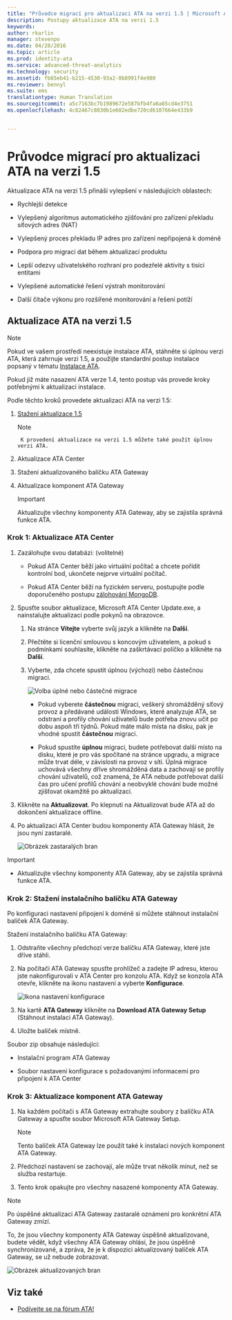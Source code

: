 ```yaml
---
title: "Průvodce migrací pro aktualizaci ATA na verzi 1.5 | Microsoft ATA"
description: Postupy aktualizace ATA na verzi 1.5
keywords: 
author: rkarlin
manager: stevenpo
ms.date: 04/28/2016
ms.topic: article
ms.prod: identity-ata
ms.service: advanced-threat-analytics
ms.technology: security
ms.assetid: fb65eb41-b215-4530-93a2-0b8991f4e980
ms.reviewer: bennyl
ms.suite: ems
translationtype: Human Translation
ms.sourcegitcommit: a5c7163bc7b1989672e587bfb4fa6a65cd4e3751
ms.openlocfilehash: 4c82467c8830b1e602edbe720cd6107664e433b9


---
```


# Průvodce migrací pro aktualizaci ATA na verzi 1.5
Aktualizace ATA na verzi 1.5 přináší vylepšení v následujících oblastech:

-   Rychlejší detekce

-   Vylepšený algoritmus automatického zjišťování pro zařízení překladu síťových adres (NAT)

-   Vylepšený proces překladu IP adres pro zařízení nepřipojená k doméně

-   Podpora pro migraci dat během aktualizací produktu

-   Lepší odezvy uživatelského rozhraní pro podezřelé aktivity s tisíci entitami

-   Vylepšené automatické řešení výstrah monitorování

-   Další čítače výkonu pro rozšířené monitorování a řešení potíží

## Aktualizace ATA na verzi 1.5
> [!NOTE]
> Pokud ve vašem prostředí neexistuje instalace ATA, stáhněte si úplnou verzi ATA, která zahrnuje verzi 1.5, a použijte standardní postup instalace popsaný v tématu [Instalace ATA](/advanced-threat-analytics/deploy-use/install-ata).

Pokud již máte nasazení ATA verze 1.4, tento postup vás provede kroky potřebnými k aktualizaci instalace.

Podle těchto kroků provedete aktualizaci ATA na verzi 1.5:

1.  [Stažení aktualizace 1.5](http://aka.ms/ata1_5update)
      > [!NOTE]
         K provedení aktualizace na verzi 1.5 můžete také použít úplnou verzi ATA.


2.  Aktualizace ATA Center

3.  Stažení aktualizovaného balíčku ATA Gateway

4.  Aktualizace komponent ATA Gateway

    > [!IMPORTANT]
    > Aktualizujte všechny komponenty ATA Gateway, aby se zajistila správná funkce ATA.

### Krok 1: Aktualizace ATA Center

1.  Zazálohujte svou databázi: (volitelné)

    -   Pokud ATA Center běží jako virtuální počítač a chcete pořídit kontrolní bod, ukončete nejprve virtuální počítač.

    -   Pokud ATA Center běží na fyzickém serveru, postupujte podle doporučeného postupu [zálohování MongoDB](https://docs.mongodb.org/manual/core/backups/).

2.  Spusťte soubor aktualizace, Microsoft ATA Center Update.exe, a nainstalujte aktualizaci podle pokynů na obrazovce.

    1.  Na stránce **Vítejte** vyberte svůj jazyk a klikněte na **Další**.

    2.  Přečtěte si licenční smlouvou s koncovým uživatelem, a pokud s podmínkami souhlasíte, klikněte na zaškrtávací políčko a klikněte na **Další**.

    3.  Vyberte, zda chcete spustit úplnou (výchozí) nebo částečnou migraci.

        ![Volba úplné nebo částečné migrace](media/ATA-center-fullpartial.png)

        -   Pokud vyberete **částečnou** migraci, veškerý shromážděný síťový provoz a předávané události Windows, které analyzuje ATA, se odstraní a profily chování uživatelů bude potřeba znovu učit po dobu aspoň tří týdnů. Pokud máte málo místa na disku, pak je vhodné spustit **částečnou** migraci.

        -   Pokud spustíte **úplnou** migraci, budete potřebovat další místo na disku, které je pro vás spočítané na stránce upgradu, a migrace může trvat déle, v závislosti na provoz v síti. Úplná migrace uchovává všechny dříve shromážděná data a zachovají se profily chování uživatelů, což znamená, že ATA nebude potřebovat další čas pro učení profilů chování a neobvyklé chování bude možné zjišťovat okamžitě po aktualizaci.

3.  Klikněte na **Aktualizovat**. Po klepnutí na Aktualizovat bude ATA až do dokončení aktualizace offline.

4.  Po aktualizaci ATA Center budou komponenty ATA Gateway hlásit, že jsou nyní zastaralé.

    ![Obrázek zastaralých bran](media/ATA-center-outdated.png)

> [!IMPORTANT]
> - Aktualizujte všechny komponenty ATA Gateway, aby se zajistila správná funkce ATA.

### Krok 2: Stažení instalačního balíčku ATA Gateway
Po konfiguraci nastavení připojení k doméně si můžete stáhnout instalační balíček ATA Gateway.

Stažení instalačního balíčku ATA Gateway:

1.  Odstraňte všechny předchozí verze balíčku ATA Gateway, které jste dříve stáhli.

2.  Na počítači ATA Gateway spusťte prohlížeč a zadejte IP adresu, kterou jste nakonfigurovali v ATA Center pro konzolu ATA. Když se konzola ATA otevře, klikněte na ikonu nastavení a vyberte **Konfigurace**.

    ![Ikona nastavení konfigurace](media/ATA-config-icon.JPG)

3.  Na kartě **ATA Gateway** klikněte na **Download ATA Gateway Setup** (Stáhnout instalaci ATA Gateway).

4.  Uložte balíček místně.

Soubor zip obsahuje následující:

-   Instalační program ATA Gateway

-   Soubor nastavení konfigurace s požadovanými informacemi pro připojení k ATA Center

### Krok 3: Aktualizace komponent ATA Gateway

1.  Na každém počítači s ATA Gateway extrahujte soubory z balíčku ATA Gateway a spusťte soubor Microsoft ATA Gateway Setup.

    > [!NOTE]
    > Tento balíček ATA Gateway lze použít také k instalaci nových komponent ATA Gateway.

2.  Předchozí nastavení se zachovají, ale může trvat několik minut, než se služba restartuje.

3.  Tento krok opakujte pro všechny nasazené komponenty ATA Gateway.

> [!NOTE]
> Po úspěšné aktualizaci ATA Gateway zastaralé oznámení pro konkrétní ATA Gateway zmizí.

To, že jsou všechny komponenty ATA Gateway úspěšně aktualizované, budete vědět, když všechny ATA Gateway ohlásí, že jsou úspěšně synchronizované, a zpráva, že je k dispozici aktualizovaný balíček ATA Gateway, se už nebude zobrazovat.

![Obrázek aktualizovaných bran](media/ATA-gw-updated.png)

## Viz také

- [Podívejte se na fórum ATA!](https://social.technet.microsoft.com/Forums/security/home?forum=mata)



<!--HONumber=Jul16_HO3-->


